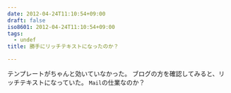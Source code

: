 ```yaml
---
date: 2012-04-24T11:10:54+09:00
draft: false
iso8601: 2012-04-24T11:10:54+09:00
tags:
  - undef
title: 勝手にリッチテキストになったのか？

---
```


テンプレートがちゃんと効いていなかった。
ブログの方を確認してみると、リッチテキストになっていた。
`Mail`の仕業なのか？
<span class="mt-enclosure mt-enclosure-image" style="display: inline;"><a href="https://www.nqou.net//images/2012-04-23%2015.35.27_1335233467054.jpg"></a></span>
    	